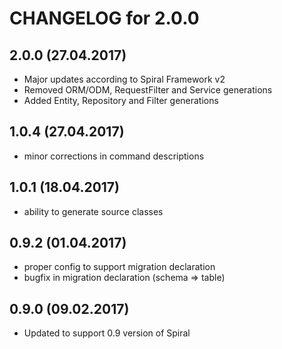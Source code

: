 CHANGELOG for 2.0.0
======================

2.0.0 (27.04.2017)
-----
- Major updates according to Spiral Framework v2
- Removed ORM/ODM, RequestFilter and Service generations
- Added Entity, Repository and Filter generations

1.0.4 (27.04.2017)
-----
- minor corrections in command descriptions

1.0.1 (18.04.2017)
-----
- ability to generate source classes

0.9.2 (01.04.2017)
-----
- proper config to support migration declaration
- bugfix in migration declaration (schema => table)

0.9.0 (09.02.2017)
-----
- Updated to support 0.9 version of Spiral
